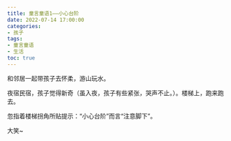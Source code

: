 ```yaml
---
title: 童言童语1——小心台阶
date: 2022-07-14 17:00:00
categories:
- 孩子
tags:
- 童言童语
- 生活
toc: true
---
```


和邻居一起带孩子去怀柔，游山玩水。

夜宿民宿，孩子觉得新奇（虽入夜，孩子有些紧张，哭声不止。）。楼梯上，跑来跑去。

忽指着楼梯拐角所贴提示：“小心台阶”而言“注意脚下”。

大笑~
